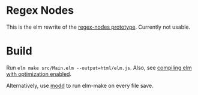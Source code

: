 # Regex Nodes

This is the elm rewrite of the [regex-nodes prototype](https://github.com/johannesvollmer/regex-nodes-js).
Currently not usable.

# Build
Run `elm make src/Main.elm --output=html/elm.js`.
Also, see [compiling elm with optimization enabled](https://elm-lang.org/0.19.0/optimize).

Alternatively, use [modd](https://github.com/cortesi/modd) to run elm-make on every file save.